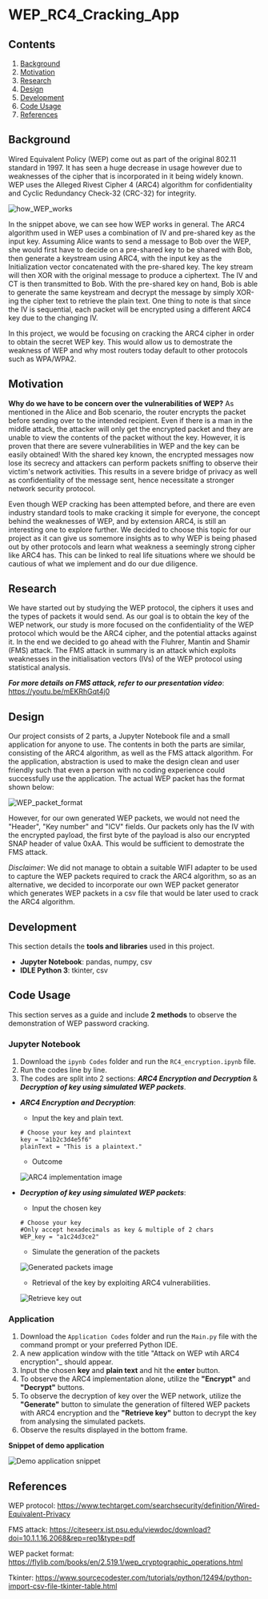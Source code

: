 # WEP_RC4_Cracking_App


## Contents
1. [Background](#background)
2. [Motivation](#motivation)
3. [Research](#research)
4. [Design](#design)
5. [Development](#development)
6. [Code Usage](#code-usage)
7. [References](#references)


## Background
Wired Equivalent Policy (WEP) come out as part of the original 802.11 standard in 1997. It has seen a huge decrease in usage however due to weaknesses of the cipher that is incorporated in it being widely known. WEP uses the Alleged Rivest Cipher 4 (ARC4) algorithm for confidentiality and Cyclic Redundancy Check-32 (CRC-32) for integrity. 

![how_WEP_works](/Images/how_WEP_works.PNG)

In the snippet above, we can see how WEP works in general. The ARC4 algorithm used in WEP uses a combination of IV and pre-shared key as the input key. Assuming Alice wants to send a message to Bob over the WEP, she would first have to decide on a pre-shared key to be shared with Bob, then generate a keystream using ARC4, with the input key as the Initialization vector concatenated with the pre-shared key. The key stream will then XOR with the original message to produce a ciphertext. The IV and CT is then transmitted to Bob. With the pre-shared key on hand, Bob is able to generate the same keystream and decrypt the message by simply XOR-ing the cipher text to retrieve the plain text. One thing to note is that since the IV is sequential, each packet will be encrypted using a different ARC4 key due to the changing IV.

In this project, we would be focusing on cracking the ARC4 cipher in order to obtain the secret WEP key. This would allow us to demostrate the weakness of WEP and why most routers today default to other protocols such as WPA/WPA2.


## Motivation
**Why do we have to be concern over the vulnerabilities of WEP?**
As mentioned in the Alice and Bob scenario, the router encrypts the packet before sending over to the intended recipient. Even if there is a man in the middle attack, the attacker will only get the encrypted packet and they are unable to view the contents of the packet without the key. However, it is proven that there are severe vulnerabilities in WEP and the key can be easily obtained! With the shared key known, the encrypted messages now lose its secrecy and attackers can perform packets sniffing to observe their victim's network activities. This results in a severe bridge of privacy as well as confidentiality of the message sent, hence necessitate a stronger network security protocol.

Even though WEP cracking has been attempted before, and there are even industry standard tools to make cracking it simple for everyone, the concept behind the weaknesses of WEP, and by extension ARC4, is still an interesting one to explore further. We decided to choose this topic for our project as it can give us somemore insights as to why WEP is being phased out by other protocols and learn what weakness a seemingly strong cipher like ARC4 has. This can be linked to real life situations where we should be cautious of what we implement and do our due diligence.

## Research
We have started out by studying the WEP protocol, the ciphers it uses and the types of packets it would send. As our goal is to obtain the key of the WEP network, our study is more focused on the confidentiality of the WEP protocol which would be the ARC4 cipher, and the potential attacks against it. In the end we decided to go ahead with the Fluhrer, Mantin and Shamir (FMS) attack. The FMS attack in summary is an attack which exploits weaknesses in the initialisation vectors (IVs) of the WEP protocol using statistical analysis.

***For more details on FMS attack, refer to our presentation video***: https://youtu.be/mEKRhGqt4j0


## Design
Our project consists of 2 parts, a Jupyter Notebook file and a small application for anyone to use. The contents in both the parts are similar, consisting of the ARC4 algorithm, as well as the FMS attack algorithm. For the application, abstraction is used to make the design clean and user friendly such that even a person with no coding experience could successfully use the application. The actual WEP packet has the format shown below:

![WEP_packet_format](/Images/WEP_packet_format.gif)

However, for our own generated WEP packets, we would not need the "Header", "Key number" and "ICV" fields. Our packets only has the IV with the encrypted payload, the first byte of the payload is also our encrypted SNAP header of value 0xAA. This would be sufficient to demostrate the FMS attack.

*Disclaimer*: We did not manage to obtain a suitable WIFI adapter to be used to capture the WEP packets required to crack the ARC4 algorithm, so as an alternative, we decided to incorporate our own WEP packet generator which generates WEP packets in a csv file that would be later used to crack the ARC4 algorithm.


## Development
This section details the **tools and libraries** used in this project.

- **Jupyter Notebook**: pandas, numpy, csv
- **IDLE Python 3**: tkinter, csv


## Code Usage
This section serves as a guide and include **2 methods** to observe the demonstration of WEP password cracking.

### Jupyter Notebook
1. Download the ```ipynb Codes``` folder and run the ```RC4_encryption.ipynb``` file.
2. Run the codes line by line.
3. The codes are split into 2 sections: ***ARC4 Encryption and Decryption*** & ***Decryption of key using simulated WEP packets***.
  - ***ARC4 Encryption and Decryption***: 
    - Input the key and plain text.
    ```
    # Choose your key and plaintext
    key = "a1b2c3d4e5f6"
    plainText = "This is a plaintext."
    ```
    
    - Outcome
    
    ![ARC4 implementation image](/Images/rc4_implementation_output.jpg)

  - ***Decryption of key using simulated WEP packets***: 
    - Input the chosen key
    ```
    # Choose your key
    #Only accept hexadecimals as key & multiple of 2 chars
    WEP_key = "a1c24d3ce2"
    ```
    
    - Simulate the generation of the packets
   
    ![Generated packets image](/Images/generated_packets.jpg)
    
    - Retrieval of the key by exploiting ARC4 vulnerabilities.

    ![Retrieve key out](/Images/retrieve_key_output.jpg)

### Application
1. Download the ```Application Codes``` folder and run the ```Main.py``` file with the command prompt or your preferred Python IDE.
2. A new application window with the title "Attack on WEP wtih ARC4 encryption"_ should appear.
3. Input the chosen **key** and **plain text** and hit the **enter** button.
4. To observe the ARC4 implementation alone, utilize the **"Encrypt"** and **"Decrypt"** buttons.
5. To observe the decryption of key over the WEP network, utilize the **"Generate"** button to simulate the generation of filtered WEP packets with ARC4 encryption and the **"Retrieve key"** button to decrypt the key from analysing the simulated packets.
6. Observe the results displayed in the bottom frame.

**Snippet of demo application**

![Demo application snippet](/Images/demo_application.jpg)


## References
WEP protocol: https://www.techtarget.com/searchsecurity/definition/Wired-Equivalent-Privacy

FMS attack: https://citeseerx.ist.psu.edu/viewdoc/download?doi=10.1.1.16.2068&rep=rep1&type=pdf

WEP packet format: https://flylib.com/books/en/2.519.1/wep_cryptographic_operations.html

Tkinter: https://www.sourcecodester.com/tutorials/python/12494/python-import-csv-file-tkinter-table.html
